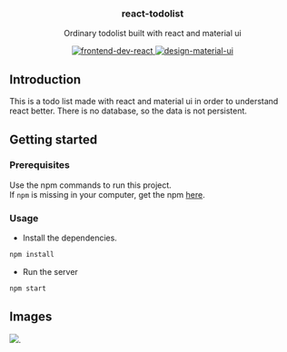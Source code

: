<p align="center"> 
  <h3 align="center"> react-todolist </h3> 
  <p align="center"> Ordinary todolist built with react and material ui </p> 
  <p align="center"> 
    <a href="https://reactjs.org/"> 
      <img src="https://img.shields.io/badge/frontend-react-inactive&?style=for-the-badge&logo=react" alt="frontend-dev-react">
    </a> 
    <a href="https://material-ui.com/"> 
      <img src="https://img.shields.io/badge/DESIGN-MATERIAL--UI-red&?style=for-the-badge&logo=Material-UI" alt="design-material-ui"> 
    </a> 
  </p>
</p> 

## Introduction 
This is a todo list made with react and material ui in order to understand react better. 
There is no database, so the data is not persistent.  

## Getting started 

### Prerequisites 

Use the npm commands to run this project.  
If `npm` is missing in your computer, get the npm [here](https://www.npmjs.com/get-npm).  

### Usage 

- Install the dependencies.  
```bash
npm install
```
- Run the server   
```bash 
npm start
```
## Images 
![](https://i.imgur.com/C5Xxzku.png). 
